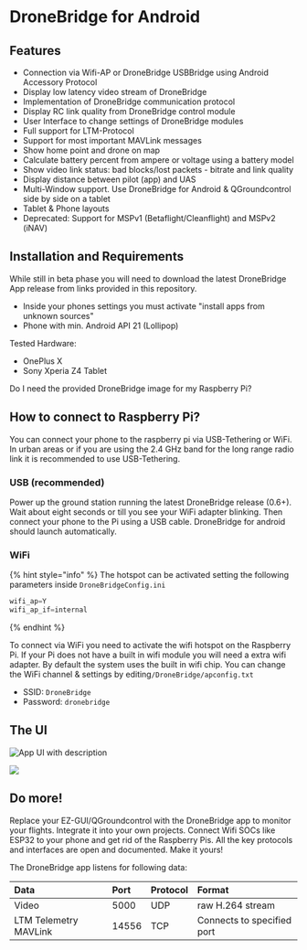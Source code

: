 # DroneBridge for Android

## Features

* Connection via Wifi-AP or DroneBridge USBBridge using Android Accessory Protocol
* Display low latency video stream of DroneBridge
* Implementation of DroneBridge communication protocol
* Display RC link quality from DroneBridge control module
* User Interface to change settings of DroneBridge modules
* Full support for LTM-Protocol
* Support for most important MAVLink messages
* Show home point and drone on map
* Calculate battery percent from ampere or voltage using a battery model
* Show video link status: bad blocks/lost packets - bitrate and link quality
* Display distance between pilot \(app\) and UAS
* Multi-Window support. Use DroneBridge for Android & QGroundcontrol side by side on a tablet
* Tablet & Phone layouts
* Deprecated: Support for MSPv1 \(Betaflight/Cleanflight\) and MSPv2 \(iNAV\)

## Installation and Requirements

While still in beta phase you will need to download the latest DroneBridge App release from links provided in this repository.

* Inside your phones settings you must activate "install apps from unknown sources"
* Phone with min. Android API 21 \(Lollipop\)

Tested Hardware:

* OnePlus X
* Sony Xperia Z4 Tablet

Do I need the provided DroneBridge image for my Raspberry Pi?

## How to connect to Raspberry Pi?

You can connect your phone to the raspberry pi via USB-Tethering or WiFi. In urban areas or if you are using the 2.4 GHz band for the long range radio link it is recommended to use USB-Tethering.

### USB \(recommended\)

Power up the ground station running the latest DroneBridge release \(0.6+\). Wait about eight seconds or till you see your WiFi adapter blinking. Then connect your phone to the Pi using a USB cable. DroneBridge for android should launch automatically.

### WiFi

{% hint style="info" %}
The hotspot can be activated setting the following parameters inside `DroneBridgeConfig.ini`

```typescript
wifi_ap=Y
wifi_ap_if=internal
```
{% endhint %}

To connect via WiFi you need to activate the wifi hotspot on the Raspberry Pi. If your Pi does not have a built in wifi module you will need a extra wifi adapter. By default the system uses the built in wifi chip. You can change the WiFi channel & settings by editing`/DroneBridge/apconfig.txt`

* SSID: `DroneBridge`
* Password: `dronebridge`

## The UI

![App UI with description](https://raw.githubusercontent.com/seeul8er/DroneBridge/master/wiki/ui_explain.png)

![](https://raw.githubusercontent.com/seeul8er/DroneBridge/master/wiki/dronebridge_settings.png)

## Do more!

Replace your EZ-GUI/QGroundcontrol with the DroneBridge app to monitor your flights. Integrate it into your own projects. Connect Wifi SOCs like ESP32 to your phone and get rid of the Raspberry Pis. All the key protocols and interfaces are open and documented. Make it yours!

The DroneBridge app listens for following data:

| Data  | Port  | Protocol | Format |
| :--- | :--- | :--- | :--- |
| Video  | 5000 | UDP | raw H.264 stream |
| LTM Telemetry MAVLink | 14556 | TCP | Connects to specified port |

